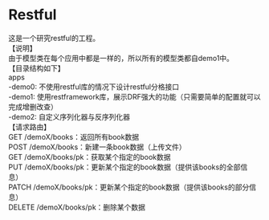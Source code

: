 # Restful
这是一个研究restful的工程。    
【说明】    
    由于模型类在每个应用中都是一样的，所以所有的模型类都自demo1中。    
【目录结构如下】    
  apps    
    -demo0: 不使用restful库的情况下设计restful分格接口    
    -demo1: 使用restframework库，展示DRF强大的功能（只需要简单的配置就可以完成增删改查）    
    -demo2: 自定义序列化器与反序列化器    
【请求路由】    
  GET /demoX/books：返回所有book数据    
  POST /demoX/books：新建一条book数据（上传文件）    
  GET /demoX/books/pk：获取某个指定的book数据    
  PUT /demoX/books/pk：更新某个指定的book数据（提供该books的全部信息）    
  PATCH /demoX/books/pk：更新某个指定的book数据（提供该books的部分信息）    
  DELETE /demoX/books/pk：删除某个数据    
